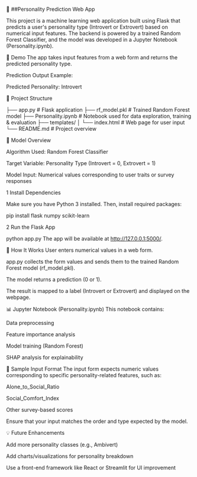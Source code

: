 🧠 ##Personality Prediction Web App

This project is a machine learning web application built using Flask that predicts a user's personality type (Introvert or Extrovert) based on numerical input features. The backend is powered by a trained Random Forest Classifier, and the model was developed in a Jupyter Notebook (Personality.ipynb).

🚀 Demo
The app takes input features from a web form and returns the predicted personality type.

Prediction Output Example:

Predicted Personality: Introvert

📁 Project Structure

├── app.py               # Flask application
├── rf_model.pkl         # Trained Random Forest model
├── Personality.ipynb    # Notebook used for data exploration, training & evaluation
├── templates/
│   └── index.html       # Web page for user input 
└── README.md            # Project overview

🧠 Model Overview

Algorithm Used: Random Forest Classifier

Target Variable: Personality Type (Introvert = 0, Extrovert = 1)

Model Input: Numerical values corresponding to user traits or survey responses


1 Install Dependencies

Make sure you have Python 3 installed. Then, install required packages:

pip install flask numpy scikit-learn

2 Run the Flask App

python app.py
The app will be available at http://127.0.0.1:5000/.

📄 How It Works
User enters numerical values in a web form.

app.py collects the form values and sends them to the trained Random Forest model (rf_model.pkl).

The model returns a prediction (0 or 1).

The result is mapped to a label (Introvert or Extrovert) and displayed on the webpage.

📊 Jupyter Notebook (Personality.ipynb)
This notebook contains:

Data preprocessing

Feature importance analysis

Model training (Random Forest)

SHAP analysis for explainability

🧪 Sample Input Format
The input form expects numeric values corresponding to specific personality-related features, such as:

Alone_to_Social_Ratio

Social_Comfort_Index

Other survey-based scores

Ensure that your input matches the order and type expected by the model.

💡 Future Enhancements

Add more personality classes (e.g., Ambivert)

Add charts/visualizations for personality breakdown

Use a front-end framework like React or Streamlit for UI improvement





